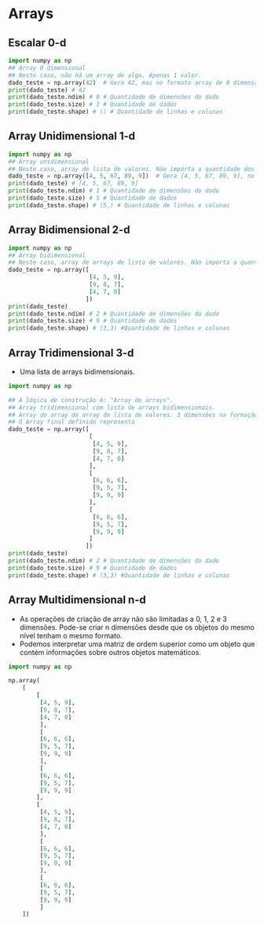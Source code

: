 # Arrays

## Escalar 0-d
```python
import numpy as np
## Array 0 dimensional
## Neste caso, não há um array de algo. Apenas 1 valor.
dado_teste = np.array(42)  # Gera 42, mas no formato array de 0 dimensão.
print(dado_teste) # 42
print(dado_teste.ndim) # 0 # Quantidade de dimensões do dado
print(dado_teste.size) # 1 # Quantidade de dados
print(dado_teste.shape) # () # Quantidade de linhas e colunas
```  

## Array Unidimensional 1-d
```python
import numpy as np
## Array unidimensional
## Neste caso, array de lista de valores. Não importa a quantidade dos valores. A dimensão é 1: "array de lista de valores".
dado_teste = np.array([4, 5, 67, 89, 9])  # Gera [4, 5, 67, 89, 9], no formato array de 1 dimensão.
print(dado_teste) # [4, 5, 67, 89, 9]
print(dado_teste.ndim) # 1 # Quantidade de dimensões do dado
print(dado_teste.size) # 5 # Quantidade de dados
print(dado_teste.shape) # (5,) # Quantidade de linhas e colunas
```  

## Array Bidimensional 2-d
```python
import numpy as np
## Array bidimensional
## Neste caso, array de arrays de lista de valores. Não importa a quantidade dos valores. A dimensão é 2: "array de array de lista de valores".
dado_teste = np.array([
                       [4, 5, 9],
                       [9, 8, 7],
                       [4, 7, 0]
                      ])
print(dado_teste)
print(dado_teste.ndim) # 2 # Quantidade de dimensões do dado
print(dado_teste.size) # 9 # Quantidade de dados
print(dado_teste.shape) # (3,3) #Quantidade de linhas e colunas
```  

## Array Tridimensional 3-d
- Uma lista de arrays bidimensionais.
```python
import numpy as np

## A lógica de construção é: "Array de arrays".
## Array tridimensional com lista de arrays bidimensionais. 
## Array de array de array de lista de valores. 3 dimensões na formação do array.
## O Array final definido representa 
dado_teste = np.array([
                       [
                        [4, 5, 9],
                        [9, 8, 7],
                        [4, 7, 0]
                       ],
                       [
                        [6, 6, 6],
                        [9, 5, 7],
                        [9, 9, 9]
                       ],
                       [
                        [6, 6, 6],
                        [9, 5, 7],
                        [9, 9, 9]
                       ]
                      ])
print(dado_teste)
print(dado_teste.ndim) # 2 # Quantidade de dimensões do dado
print(dado_teste.size) # 9 # Quantidade de dados
print(dado_teste.shape) # (3,3) #Quantidade de linhas e colunas
```  

## Array Multidimensional n-d
- As operações de criação de array não são limitadas a 0, 1, 2 e 3 dimensões. Pode-se criar n dimensões desde que os objetos do mesmo nível tenham o mesmo formato.
- Podemos interpretar uma matriz de ordem superior como um objeto que contém informações sobre outros objetos matemáticos.
```python
import numpy as np

np.array(
    [
        [
         [4, 5, 9],
         [9, 8, 7],
         [4, 7, 0]
         ],
         [
         [6, 6, 6],
         [9, 5, 7],
         [9, 9, 9]
         ],
         [
         [6, 6, 6],
         [9, 5, 7],
         [9, 9, 9]
        ],
        [
         [4, 5, 9],
         [9, 8, 7],
         [4, 7, 0]
         ],
         [
         [6, 6, 6],
         [9, 5, 7],
         [9, 9, 9]
         ],
         [
         [6, 6, 6],
         [9, 5, 7],
         [9, 9, 9]
         ]
    ])
```  